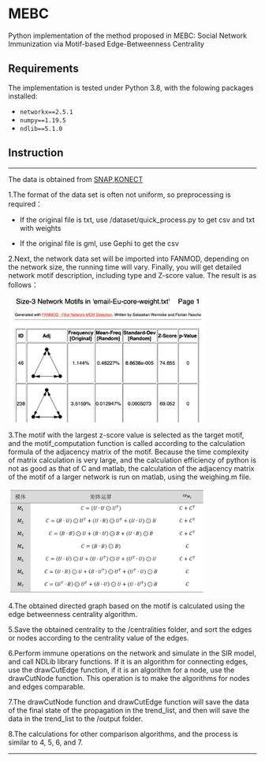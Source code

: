 # MEBC
Python implementation of the method proposed in
MEBC: Social Network Immunization via Motif-based Edge-Betweenness Centrality

## Requirements
The implementation is tested under Python 3.8, with the folowing packages installed:
- `networkx==2.5.1`
- `numpy==1.19.5`
- `ndlib==5.1.0`


## Instruction

********************************
The data is obtained from [SNAP](http://snap.stanford.edu/data/index.html),[KONECT](http://konect.uni-koblenz.de/networks/)  

1.The format of the data set is often not uniform, so preprocessing is required：  

- If the original file is txt, use /dataset/quick_process.py to get csv and txt with weights

- If the original file is gml, use Gephi to get the csv
   

2.Next, the network data set will be imported into FANMOD, depending on the network size, the running time will vary. Finally, you will get detailed network motif description, including type and Z-score value. The result is as follows：

<img src="pic\pic1.png" alt="drawing" width="400"/>

3.The motif with the largest z-score value is selected as the target motif, and the motif_computation function is called according to the calculation formula of the adjacency matrix of the motif. Because the time complexity of matrix calculation is very large, and the calculation efficiency of python is not as good as that of C and matlab, the calculation of the adjacency matrix of the motif of a larger network is run on matlab, using the weighing.m file. 

<img src="pic\pic2.png" alt="drawing" width="400"/>

4.The obtained directed graph based on the motif is calculated using the edge betweenness centrality algorithm.

5.Save the obtained centrality to the /centralities folder, and sort the edges or nodes according to the centrality value of the edges. 

6.Perform immune operations on the network and simulate in the SIR model, and call NDLib library functions. If it is an algorithm for connecting edges, use the drawCutEdge function, if it is an algorithm for a node, use the drawCutNode function. This operation is to make the algorithms for nodes and edges comparable.

7.The drawCutNode function and drawCutEdge function will save the data of the final state of the propagation in the trend_list, and then will save the data in the trend_list to the /output folder.

8.The calculations for other comparison algorithms, and the process is similar to 4, 5, 6, and 7. 

********************************

